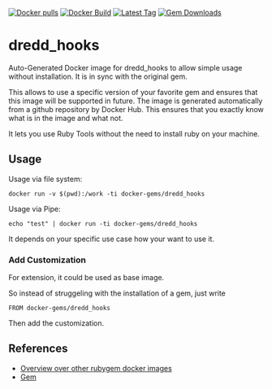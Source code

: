 [![Docker pulls](https://img.shields.io/docker/pulls/rubygem/dredd_hooks.svg)](https://hub.docker.com/r/rubygem/dredd_hooks/)
[![Docker Build](https://img.shields.io/docker/automated/rubygem/dredd_hooks.svg)](https://hub.docker.com/r/rubygem/dredd_hooks/)
[![Latest Tag](https://img.shields.io/github/tag/docker-rubygem/dredd_hooks.svg)](https://hub.docker.com/r/rubygem/dredd_hooks/)
[![Gem Downloads](https://img.shields.io/gem/dt/dredd_hooks.svg)](https://rubygems.org/gems/dredd_hooks/)
# dredd_hooks

Auto-Generated Docker image for dredd_hooks to allow simple usage without installation.
It is in sync with the original gem.

This allows to use a specific version of your favorite gem and ensures that this image will be supported in future.
The image is generated automatically from a github repository by Docker Hub.
This ensures that you exactly know what is in the image and what not.

It lets you use Ruby Tools without the need to install ruby on your machine.

## Usage

Usage via file system:

`docker run -v $(pwd):/work -ti docker-gems/dredd_hooks`

Usage via Pipe:

`echo "test" | docker run -ti docker-gems/dredd_hooks`

It depends on your specific use case how your want to use it.

### Add Customization

For extension, it could be used as base image.

So instead of struggeling with the installation of a gem, just write

`FROM docker-gems/dredd_hooks`

Then add the customization.

## References

 - [Overview over other rubygem docker images](https://github.com/thinkbot/docker-rubygem)
 - [Gem](https://rubygems.org/gems/dredd_hooks/)

